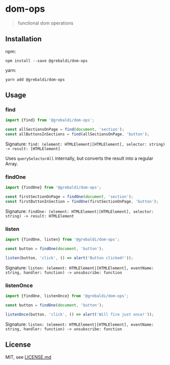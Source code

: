 # dom-ops

> functional dom operations

## Installation

npm:
```
npm install --save @grebaldi/dom-ops
```

yarn:
```
yarn add @grebaldi/dom-ops
```

## Usage

### find

```js
import {find} from '@grebaldi/dom-ops';

const allSectionsOnPage = find(document, 'section');
const allButtonsInSections = find(allSectionsOnPage, 'button');
```

Signature: `find: (element: HTMLElement|[HTMLElement], selector: string) -> result: [HTMLElement]`

Uses `querySelectorAll` internally, but converts the result into a regular Array.

### findOne

```js
import {findOne} from '@grebaldi/dom-ops';

const firstSectionOnPage = findOne(document, 'section');
const firstButtonInSection = findOne(firstSectionOnPage, 'button');
```

Signature: `findOne: (element: HTMLElement|[HTMLElement], selector: string) -> result: HTMLElement`

### listen

```js
import {findOne, listen} from '@grebaldi/dom-ops';

const button = findOne(document, 'button');

listen(button, 'click', () => alert('Button clicked!'));
```

Signature: `listen: (element: HTMLElement|[HTMLElement], eventName: string, handler: function) -> unsubscribe: function`

### listenOnce

```js
import {findOne, listenOnce} from '@grebaldi/dom-ops';

const button = findOne(document, 'button');

listenOnce(button, 'click', () => alert('Will fire just once!'));
```

Signature: `listen: (element: HTMLElement|[HTMLElement], eventName: string, handler: function) -> unsubscribe: function`

## License

MIT, see [LICENSE.md](./LICENSE.md)
